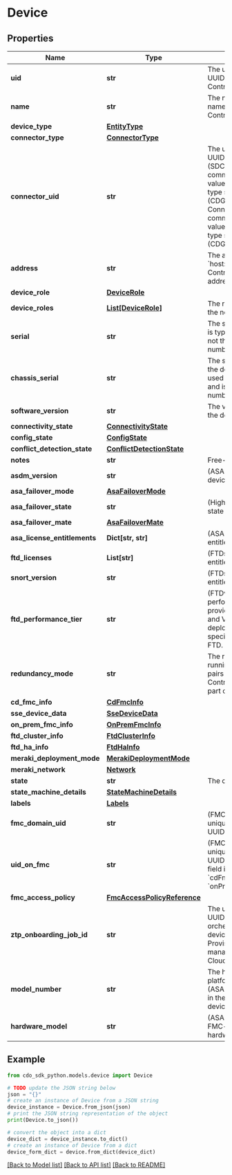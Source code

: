 # Device


## Properties

Name | Type | Description | Notes
------------ | ------------- | ------------- | -------------
**uid** | **str** | The unique identifier, represented as a UUID, of the device in Security Cloud Control. | [optional] 
**name** | **str** | The name of the device in CDO. Device names are unique in Security Cloud Control. | 
**device_type** | [**EntityType**](EntityType.md) |  | 
**connector_type** | [**ConnectorType**](ConnectorType.md) |  | [optional] 
**connector_uid** | **str** | The unique identifier, represented as a UUID, of the Secure Device Connector (SDC) that will be used to communicate with the device. This value is not required if the connector type selected is Cloud Connector (CDG)The name of the Secure Device Connector (SDC) that will be used to communicate with the device. This value is not required if the connector type selected is Cloud Connector (CDG). | [optional] 
**address** | **str** | The address of the device, in &#x60;host:port&#x60; format. Security Cloud Control connects to the device at this address. | [optional] 
**device_role** | [**DeviceRole**](DeviceRole.md) |  | [optional] 
**device_roles** | [**List[DeviceRole]**](DeviceRole.md) | The roles that this device performs on the network. | [optional] 
**serial** | **str** | The serial number of the device. This is typically used for licensing, and is not the same as the chassis&#39; serial number. | [optional] 
**chassis_serial** | **str** | The serial number on the chassis of the device (ASA-only). This is typically used to type up to Cisco SmartNet, and is not the same as the serial number. | [optional] 
**software_version** | **str** | The version of the software running on the device. | [optional] 
**connectivity_state** | [**ConnectivityState**](ConnectivityState.md) |  | [optional] 
**config_state** | [**ConfigState**](ConfigState.md) |  | [optional] 
**conflict_detection_state** | [**ConflictDetectionState**](ConflictDetectionState.md) |  | [optional] 
**notes** | **str** | Free-form notes on the device. | [optional] 
**asdm_version** | **str** | (ASAs only) Version of the ASDM device manager running on the device. | [optional] 
**asa_failover_mode** | [**AsaFailoverMode**](AsaFailoverMode.md) |  | [optional] 
**asa_failover_state** | **str** | (High Availability ASAs only) Failover state of this device. | [optional] 
**asa_failover_mate** | [**AsaFailoverMate**](AsaFailoverMate.md) |  | [optional] 
**asa_license_entitlements** | **Dict[str, str]** | (ASAs only) Map of ASA License entitlements. | [optional] 
**ftd_licenses** | **List[str]** | (FTDs only) List of FTD License entitlements. | [optional] 
**snort_version** | **str** | (FTDs only) List of FTD License entitlements. | [optional] 
**ftd_performance_tier** | **str** | (FTDvs only) The FTDv supports performance-tiered licensing that provides different throughput levels and VPN connection limits based on deployment requirements. This field specifies the performance tier of the FTD. | [optional] 
**redundancy_mode** | **str** | The redundancy mode this firewall is running in. Note: for High Availability pairs and clusters, Security Cloud Control represents all of the devices as part of one record. | [optional] 
**cd_fmc_info** | [**CdFmcInfo**](CdFmcInfo.md) |  | [optional] 
**sse_device_data** | [**SseDeviceData**](SseDeviceData.md) |  | [optional] 
**on_prem_fmc_info** | [**OnPremFmcInfo**](OnPremFmcInfo.md) |  | [optional] 
**ftd_cluster_info** | [**FtdClusterInfo**](FtdClusterInfo.md) |  | [optional] 
**ftd_ha_info** | [**FtdHaInfo**](FtdHaInfo.md) |  | [optional] 
**meraki_deployment_mode** | [**MerakiDeploymentMode**](MerakiDeploymentMode.md) |  | [optional] 
**meraki_network** | [**Network**](Network.md) |  | [optional] 
**state** | **str** | The device state. | [optional] 
**state_machine_details** | [**StateMachineDetails**](StateMachineDetails.md) |  | [optional] 
**labels** | [**Labels**](Labels.md) |  | [optional] 
**fmc_domain_uid** | **str** | (FMC device managers only) The unique identifier, represented as a UUID, of the [FMC domain](https://www.cisco.com/c/en/us/td/docs/security/secure-firewall/management-center/admin/740/management-center-admin-74/system-domains.html). | [optional] 
**uid_on_fmc** | **str** | (FMC-managed FTDs only) The unique identifier, represented as a UUID, of the device on a cdFMC. This field is deprecated. Please see &#x60;cdFmcInfo.deviceRecordOnFmc&#x60; or &#x60;onPremFmcInfo.deviceRecordOnFmc&#x60;. | [optional] 
**fmc_access_policy** | [**FmcAccessPolicyReference**](FmcAccessPolicyReference.md) |  | [optional] 
**ztp_onboarding_job_id** | **str** | The unique identifier, represented as a UUID, for an internal job that orchestrates the onboarding of devices through Zero-Touch Provisioning. This applies to devices managed by both on-premises and Cloud-delivered FMC. | [optional] 
**model_number** | **str** | The hardware, or virtualized hardware platform, that the device is running on (ASA-only). This field can be missing in the case of a partially onboarded device. | [optional] 
**hardware_model** | **str** | (ASAs, FDM-managed FTDs, and FMC-managed FTDs only) The hardware model of the device | [optional] 

## Example

```python
from cdo_sdk_python.models.device import Device

# TODO update the JSON string below
json = "{}"
# create an instance of Device from a JSON string
device_instance = Device.from_json(json)
# print the JSON string representation of the object
print(Device.to_json())

# convert the object into a dict
device_dict = device_instance.to_dict()
# create an instance of Device from a dict
device_form_dict = device.from_dict(device_dict)
```
[[Back to Model list]](../README.md#documentation-for-models) [[Back to API list]](../README.md#documentation-for-api-endpoints) [[Back to README]](../README.md)


